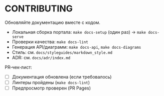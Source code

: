 # CONTRIBUTING

Обновляйте документацию вместе с кодом.

- Локальная сборка портала: `make docs-setup` (один раз) → `make docs-serve`
- Проверки качества: `make docs-lint`
- Генерация API/диаграмм: `make docs-api`, `make docs-diagrams`
- Стиль: см. `docs/styleguides/markdown_style.md`
- ADR: см. `docs/adr/index.md`

PR‑чек‑лист:
- [ ] Документация обновлена (если требовалось)
- [ ] Линтеры пройдены (`make docs-lint`)
- [ ] Предпросмотр проверен (PR Pages)
